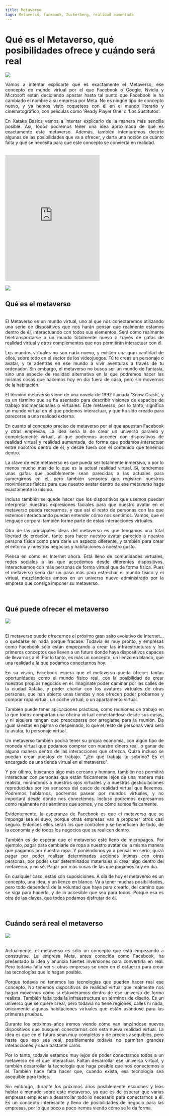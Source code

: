 ```yaml
---
title: Metaverso
tags: Metaverso, facebook, Zuckerberg, realidad aumentada
---
```


# Qué es el Metaverso, qué posibilidades ofrece y cuándo será real

![](https://i.blogs.es/042b82/metaverso/1366_2000.jpeg)

<div style="text-align: justify">
Vamos a intentar explicarte qué es exactamente el Metaverso, ese concepto de mundo virtual por el que Facebook o Google, Nvidia y Microsoft están decidiendo apostar hasta tal punto que Facebook le ha cambiado el nombre a su empresa por Meta. No es ningún tipo de concepto nuevo, y ya hemos visto coqueteos con él en el mundo literario y cinematográfico, con películas como 'Ready Player One' o 'Los Sustitutos'.

En Xataka Basics vamos a intentar explicarlo de la manera más sencilla posible. Así, todos podremos tener una idea aproximada de qué es exactamente este metaverso. Además, también intentaremos decirte algunas de las posibilidades que va a ofrecer, y darte una noción de cuánto falta y qué se necesita para que este concepto se convierta en realidad.
</div><br>

<iframe width:100% max-width:600px height="399" src="https://www.youtube.com/embed/vlj77eQFN6Q" title="YouTube video player" frameborder="0" allow="accelerometer; autoplay; clipboard-write; encrypted-media; gyroscope; picture-in-picture" allowfullscreen></iframe>

<br>

![](https://i.blogs.es/1039b1/metaverso-salon/1366_2000.jpeg)


## Qué es el metaverso

<div style="text-align: justify"><br>
El Metaverso es un mundo virtual, uno al que nos conectaremos utilizando una serie de dispositivos que nos harán pensar que realmente estamos dentro de él, interactuando con todos sus elementos. Será como realmente teletransportarse a un mundo totalmente nuevo a través de gafas de realidad virtual y otros complementos que nos permitirán interactuar con él.

Los mundos virtuales no son nada nuevo, y existen una gran cantidad de ellos, sobre todo en el sector de los videojuegos. Tú te creas un personaje o avatar, y te adentras en ese mundo a vivir aventuras a través de tu ordenador. Sin embargo, el metaverso no busca ser un mundo de fantasía, sino una especie de realidad alternativa en la que podremos hacer las mismas cosas que hacemos hoy en día fuera de casa, pero sin movernos de la habitación.

El término metaverso viene de una novela de 1992 llamada 'Snow Crash', y es un término que se ha asentado para describir visiones de espacios de trabajo tridimensionales o virtuales. Este metaverso, por lo tanto, significa un mundo virtual en el que podemos interactuar, y que ha sido creado para parecerse a una realidad externa.

En cuanto al concepto preciso de metaverso por el que apuestan Facebook y otras empresas. La idea sería la de crear un universo paralelo y completamente virtual, al que podremos acceder con dispositivos de realidad virtual y realidad aumentada, de forma que podamos interactuar entre nosotros dentro de él, y desde fuera con el contenido que tenemos dentro.

La clave de este metaverso es que pueda ser totalmente inmersivo, o por lo menos mucho más de lo que es la actual realidad virtual. Sí, tendremos unas gafas que posiblemente sean parecidas a las actuales para sumergirnos en él, pero también sensores que registren nuestros movimientos físicos para que nuestro avatar dentro de ese metaverso haga exactamente lo mismo.

Incluso también se quede hacer que los dispositivos que usemos puedan interpretar nuestras expresiones faciales para que nuestro avatar en el metaverso pueda recrearnos, y que así el resto de personas con las que estemos interactuando puedan entender cómo nos sentimos. Vamos, que el lenguaje corporal también forme parte de estas interacciones virtuales.

Otra de las principales ideas del metaverso es que tengamos una total libertad de creación, tanto para hacer nuestro avatar parecido a nuestra persona física como para darle un aspecto diferente, y también para crear el entorno y nuestros negocios y habitaciones a nuestro gusto.

Piensa en cómo es Internet ahora. Está lleno de comunidades virtuales, redes sociales a las que accedemos desde diferentes dispositivos. Interactuamos con más personas de forma virtual que de forma física. Pues el metaverso sería dar un paso más para estrechar el mundo físico y el virtual, mezclándolos ambos en un universo nuevo administrado por la empresa que consiga imponer su metaverso.
</div><br>

## Qué puede ofrecer el metaverso

![](https://i.blogs.es/18c0ed/reunion-metaverso/1366_2000.jpeg)

<div style="text-align: justify"><br>
El metaverso puede ofrecernos el próximo gran salto evolutivo de Internet... o quedarse en nada porque fracase. Todavía es muy pronto, y empresas como Facebook sólo están empezando a crear las infraestructuras y los primeros conceptos que lleven a un futuro donde haya dispositivos capaces de llevarnos a él. Por lo tanto, es más un concepto, un lienzo en blanco, que una realidad a la que podamos conectarnos hoy.

En su visión, Facebook espera que el metaverso pueda ofrecer tantas oportunidades como el mundo físico real, con la posibilidad de crear nuestros propios negocios en él. Imagínate poder caminar por las calles de la ciudad Xataka, y poder charlar con los avatares virtuales de otras personas, que han abierto unas tiendas y nos ofrecen poder probarnos y comprar ropa virtual, un coche virtual, o un apartamento virtual.

También puede tener aplicaciones prácticas, como reuniones de trabajo en la que todos compartan una oficina virtual conectándose desde sus casas, y ni siquiera tengan que preocuparse por arreglarse para la reunión. Da igual si estás en pijama o despeinado, lo que el resto de personas verá será tu avatar, tu personaje virtual.

Un metaverso también podría tener su propia economía, con algún tipo de moneda virtual que podamos comprar con nuestro dinero real, o ganar de alguna manera dentro de las interacciones que ofrezca. Quizá incluso se puedan crear puestos de trabajo. "¿En qué trabaja tu sobrino? Es el encargado de una tienda virtual en el metaverso".

Y por último, buscando algo más cercano y humano, también nos permitirá interactuar con personas que están físicamente lejos de una manera más realista, mirándonos a nuestros ojos virtuales y a nuestras gesticulaciones reproducidas por los sensores del casco de realidad virtual que llevemos. Podremos hablarnos, podremos pasear por mundos virtuales, y no importará desde dónde nos conectemos. Incluso podremos expresarnos como realmente nos sentimos que somos, y no cómo somos físicamente.

Evidentemente, la esperanza de Facebook es que el metaverso que se imponga sea el suyo, porque otras empresas van a proponer otros casi seguro. Entonces ellos serán los que controlen y se beneficien de todo, de la economía y de todos los negocios que se realicen dentro.

También es de esperar que el metaverso esté lleno de micropagos. Por ejemplo, pagar para cambiarle de ropa a nuestro avatar de la misma manera que pagamos por nuestra ropa. Y poniéndonos ya a pensar en serio, quizá pagar por poder realizar determinadas acciones íntimas con otras personas, por poder usar determinados materiales al crear algo dentro del metaverso, y no sé. Pagar por más cosas de las que pagamos hoy en día.

En cualquier caso, estas son suposiciones. A día de hoy el metaverso es un concepto, una idea, y un lienzo en blanco. Va a tener muchas posibilidades, pero todo dependerá de la voluntad que haya para crearlo, del camino que se siga para hacerlo, y de lo accesible que sea para todos. Porque esa es otra de las claves, que todos podamos disfrutar de él.
</div><br>

## Cuándo será real el metaverso

![](https://i.blogs.es/ac142b/gestos/1366_2000.jpeg)

<div style="text-align: justify"><br>
Actualmente, el metaverso es sólo un concepto que está empezando a construirse. La empresa Meta, antes conocida como Facebook, ha presentado la idea y anuncia fuertes inversiones para convertirla en real. Pero todavía falta ver si otras empresas se unen en el esfuerzo para crear las tecnologías que lo hagan posible.

Porque todavía no tenemos las tecnologías que pueden hacer real ese concepto. No tenemos dispositivos de realidad virtual que realmente nos hagan movernos como si estuviéramos dentro de ese universo de forma realista. También falta toda la infraestructura en términos de diseño. Es un universo que se quiere crear, pero todavía no tiene regiones, calles ni nada, únicamente algunas habitaciones virtuales que están usándose para las primeras pruebas.

Durante los próximos años iremos viendo cómo van lanzándose nuevos dispositivos que busquen conectarnos con esta nueva realidad virtual. La idea es que en el futuro sean muy completos y de precios asequibles, pero hasta que eso sea real, posiblemente todavía no permitan grandes interacciones y sean bastante caros.

Por lo tanto, todavía estamos muy lejos de poder conectarnos todos a un metaverso en el que interactuar. Faltan desarrollar ese universo virtual, y también desarrollar la tecnología que haga posible que nos conectemos a él. También hace falta hacer que, cuando exista, esa tecnología sea asequible para todos.

Sin embargo, durante los próximos años posiblemente escuches y leas hablar a menudo sobre este metaverso, ya que es de esperar que varias empresas empiecen a desarrollar todo lo necesario para conectarnos a él. Es un concepto interesante y lleno de posibilidades de negocio para las empresas, por lo que poco a poco iremos viendo cómo se le da forma.
</div><br>
